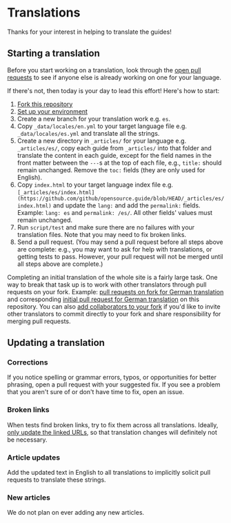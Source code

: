 # Translations

Thanks for your interest in helping to translate the guides!

## Starting a translation

Before you start working on a translation, look through the [open pull requests](https://github.com/github/opensource.guide/pulls) to see if anyone else is already working on one for your language.

If there's not, then today is your day to lead this effort! Here's how to start:

1. [Fork this repository](https://github.com/github/opensource.guide/fork)
1. [Set up your environment](../CONTRIBUTING.md#setting-up-your-environment)
1. Create a new branch for your translation work e.g. `es`.
1. Copy `_data/locales/en.yml` to your target language file e.g. `_data/locales/es.yml` and translate all the strings.
1. Create a new directory in `_articles/` for your language e.g. `_articles/es/`, copy each guide from `_articles/` into that folder and translate the content in each guide, except for the field names in the front matter between the `---`s at the top of each file, e.g., `title:` should remain unchanged. Remove the `toc:` fields (they are only used for English).
1. Copy `index.html` to your target language index file e.g. `[_articles/es/index.html](https://github.com/github/opensource.guide/blob/HEAD/_articles/es/index.html)` and update the `lang:` and add the `permalink:` fields. Example: `lang: es` and `permalink: /es/`. All other fields' values must remain unchanged.
1. Run `script/test` and make sure there are no failures with your translation files. Note that you may need to fix broken links.
1. Send a pull request. (You may send a pull request before all steps above are complete: e.g., you may want to ask for help with translations, or getting tests to pass. However, your pull request will not be merged until all steps above are complete.)

Completing an initial translation of the whole site is a fairly large task. One way to break that task up is to work with other translators through pull requests on your fork. Example: [pull requests on fork for German translation](https://github.com/katrinleinweber/opensource.guide/pulls?q=is%3Apr+is%3Aclosed) and corresponding [initial pull request for German translation](https://github.com/github/opensource.guide/pull/577) on this repository. You can also [add collaborators to your fork](https://help.github.com/en/github/setting-up-and-managing-your-github-user-account/inviting-collaborators-to-a-personal-repository) if you'd like to invite other translators to commit directly to your fork and share responsibility for merging pull requests.

## Updating a translation

### Corrections

If you notice spelling or grammar errors, typos, or opportunities for better phrasing, open a pull request with your suggested fix. If you see a problem that you aren't sure of or don't have time to fix, open an issue.

### Broken links

When tests find broken links, try to fix them across all translations. Ideally, [only update the linked URLs](https://github.com/github/opensource.guide/pull/880/files), so that translation changes will definitely not be necessary.

### Article updates

Add the updated text in English to all translations to implicitly solicit pull requests to translate these strings.

### New articles

We do not plan on ever adding any new articles.
